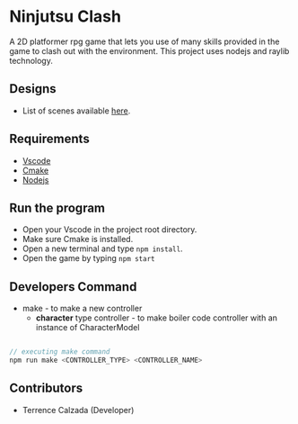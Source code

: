 # Ninjutsu Clash

A 2D platformer rpg game that lets you use of many skills provided in the game to clash out with the environment. This project uses nodejs and raylib technology.

## Designs

- List of scenes available [here](https://docs.google.com/document/d/1Hj7GuDe4ejGjt06486rccJghNnhENUXRQVVTK-zwXQs/edit?usp=sharing).

## Requirements

- [Vscode](https://code.visualstudio.com/download)
- [Cmake](https://cmake.org/download/)
- [Nodejs](https://nodejs.org/en/)

## Run the program

- Open your Vscode in the project root directory.
- Make sure Cmake is installed.
- Open a new terminal and type `npm install`.
- Open the game by typing `npm start`

## Developers Command

- make - to make a new controller
  - **character** type controller - to make boiler code controller with an instance of CharacterModel

```js

// executing make command
npm run make <CONTROLLER_TYPE> <CONTROLLER_NAME>


```

## Contributors

- Terrence Calzada (Developer)
